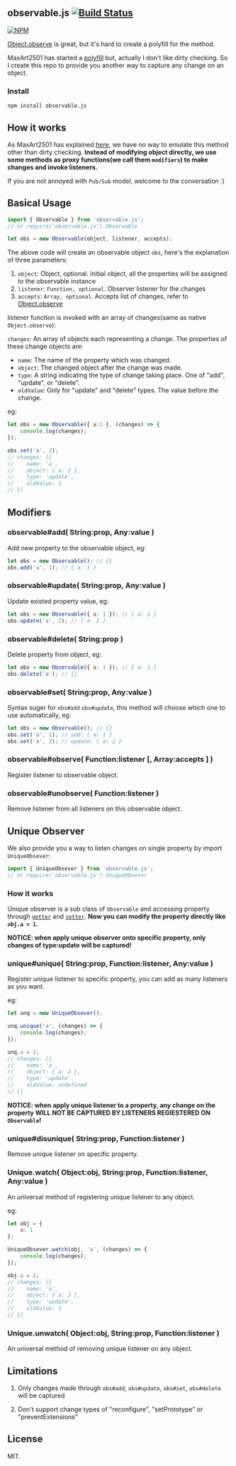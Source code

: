 ## observable.js [![Build Status](https://travis-ci.org/idiotWu/observable.svg?branch=master)](https://travis-ci.org/idiotWu/observable)

[![NPM](https://nodei.co/npm/observable.js.png)](https://nodei.co/npm/observable.js)

[Object.observe](https://developer.mozilla.org/en-US/docs/Web/JavaScript/Reference/Global_Objects/Object/observe) is great, but it's hard to create a polyfill for the method.

MaxArt2501 has started a [polyfill](https://github.com/MaxArt2501/object-observe) but, actually I don't like dirty checking. So I create this repo to provide you another way to capture any change on an object.

### Install

```
npm install observable.js
```

## How it works

As MaxArt2501 has explained [here](https://github.com/MaxArt2501/object-observe/blob/master/doc/index.md#under-the-hood), we have no way to emulate this method other than dirty checking. **Instead of modifying object directly, we use some methods as proxy functions(we call them `modifiers`) to make changes and invoke listeners.**

If you are not annoyed with `Pub/Sub` model, welcome to the conversation :)

## Basical Usage

```javascript
import { Observable } from 'observable.js';
// or require('observable.js').Observable

let obs = new Observable(object, listener, accepts);
```

The above code will create an observable object `obs`, here's the explanation of three parameters:

1. `object`: Object, optional. Initial object, all the properties will be assigned to the observable instance
2. `listener`: `Function, optional`. Observer listener for the changes
3. `accepts`: `Array, optional`. Accepts list of changes, refer to [Object.observe](https://developer.mozilla.org/en-US/docs/Web/JavaScript/Reference/Global_Objects/Object/observe)

listener function is invoked with an array of changes(same as native `Object.observe`):

`changes`: An array of objects each representing a change. The properties of these change objects are:

- `name`: The name of the property which was changed.
- `object`: The changed object after the change was made.
- `type`: A string indicating the type of change taking place. One of "add", "update", or "delete".
- `oldValue`: Only for "update" and "delete" types. The value before the change.

eg:

```javascript
let obs = new Observable({ a:1 }, (changes) => {
    console.log(changes);
});

obs.set('a', 2);
// changes: [{
//    name: 'a',
//    object: { a: 2 },
//    type: 'update',
//    oldValue: 1
// }]
```

## Modifiers

### observable#add( String:prop, Any:value )

Add new property to the observable object, eg:

```javascript
let obs = new Observable(); // {}
obs.add('a', 1); // { a: 1 }
```

### observable#update( String:prop, Any:value )

Update existed property value, eg:

```javascript
let obs = new Observable({ a: 1 }); // { a: 1 }
obs.update('a', 2); // { a: 2 }
```

### observable#delete( String:prop )

Delete property from object, eg:

```javascript
let obs = new Observable({ a: 1 }); // { a: 1 }
obs.delete('a'); // {}
```

### observable#set( String:prop, Any:value )

Syntax suger for `obs#add` `obs#update`, this method will choose which one to use automatically, eg:

```javascript
let obs = new Observable(); // {}
obs.set('a', 1); // add: { a: 1 }
obs.set('a', 2); // update: { a: 2 }
```

### observable#observe( Function:listener [, Array:accepts ] )

Register listener to observable object.

### observable#unobserve( Function:listener )

Remove listener from all listeners on this observable object.

## Unique Observer

We also provide you a way to listen changes on single property by import `UniqueObsever`:

```javascript
import { UniqueObsever } from 'observable.js';
// or require('observable.js').UniqueObsever
```

### How it works

Unique observer is a sub class of `Observable` and accessing property through [`getter`](https://developer.mozilla.org/en-US/docs/Web/JavaScript/Reference/Functions/get) and [`setter`](https://developer.mozilla.org/en-US/docs/Web/JavaScript/Reference/Functions/set). **Now you can modify the property directly like `obj.a = 1`.**

**NOTICE: when apply unique observer onto specific property, only changes of type:update will be captured!**

### unique#unique( String:prop, Function:listener, Any:value )

Register unique listener to specific property, you can add as many listeners as you want.

eg:

```javascript
let unq = new UniqueObsever();

unq.unique('a', (changes) => {
    console.log(changes);
});

unq.a = 2;
// changes: [{
//    name: 'a',
//    object: { a: 2 },
//    type: 'update',
//    oldValue: undefined
// }]
```

**NOTICE: when apply unique listener to a property, any change on the property WILL NOT BE CAPTURED BY LISTENERS REGIESTERED ON `Observable`!**

### unique#disunique( String:prop, Function:listener )

Remove unique listener on specific property.

### Unique.watch( Object:obj, String:prop, Function:listener, Any:value )

An universal method of registering unique listener to any object.

eg:

```javascript
let obj = {
    a: 1
};

UniqueObsever.watch(obj, 'a', (changes) => {
    console.log(changes);
});

obj.a = 2;
// changes: [{
//    name: 'a',
//    object: { a: 2 },
//    type: 'update',
//    oldValue: 1
// }]
```

### Unique.unwatch( Object:obj, String:prop, Function:listener )

An universal method of removing unique listener on any object.

## Limitations

1. Only changes made through `obs#add`, `obs#update`, `obs#set`, `obs#delete` will be captured

2. Don't support change types of "reconfigure", "setPrototype" or "preventExtensions"


## License

MIT.